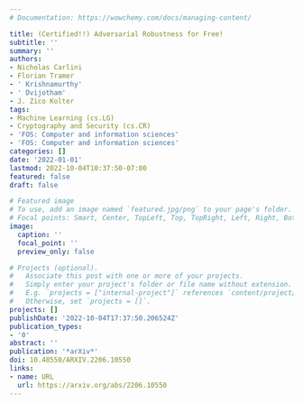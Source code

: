 ```yaml
---
# Documentation: https://wowchemy.com/docs/managing-content/

title: (Certified!!) Adversarial Robustness for Free!
subtitle: ''
summary: ''
authors:
- Nicholas Carlini
- Florian Tramer
- ' Krishnamurthy'
- ' Dvijotham'
- J. Zico Kolter
tags:
- Machine Learning (cs.LG)
- Cryptography and Security (cs.CR)
- 'FOS: Computer and information sciences'
- 'FOS: Computer and information sciences'
categories: []
date: '2022-01-01'
lastmod: 2022-10-04T10:37:50-07:00
featured: false
draft: false

# Featured image
# To use, add an image named `featured.jpg/png` to your page's folder.
# Focal points: Smart, Center, TopLeft, Top, TopRight, Left, Right, BottomLeft, Bottom, BottomRight.
image:
  caption: ''
  focal_point: ''
  preview_only: false

# Projects (optional).
#   Associate this post with one or more of your projects.
#   Simply enter your project's folder or file name without extension.
#   E.g. `projects = ["internal-project"]` references `content/project/deep-learning/index.md`.
#   Otherwise, set `projects = []`.
projects: []
publishDate: '2022-10-04T17:37:50.206524Z'
publication_types:
- '0'
abstract: ''
publication: '*arXiv*'
doi: 10.48550/ARXIV.2206.10550
links:
- name: URL
  url: https://arxiv.org/abs/2206.10550
---
```

